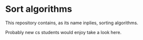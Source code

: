 # Sort algorithms

This repository contains, as its name inplies, sorting algorithms.

Probably new cs students would enjoy take a look here. 
